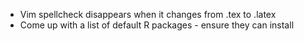 * Vim spellcheck disappears when it changes from .tex to .latex
* Come up with a list of default R packages - ensure they can install

